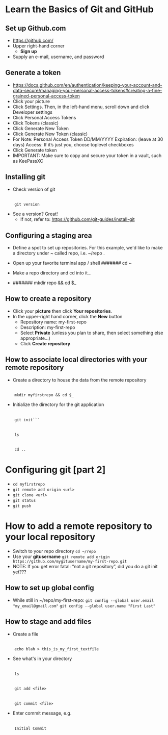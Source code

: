 # Learn the Basics of Git and GitHub

## Set up Github.com
- https://github.com/
- Upper right-hand corner
	- **Sign up**
- Supply an e-mail, username, and password

## Generate a token
- https://docs.github.com/en/authentication/keeping-your-account-and-data-secure/managing-your-personal-access-tokens#creating-a-fine-grained-personal-access-token
- Click your picture
- Click Settings. Then, in the left-hand menu, scroll down and click Developer settings
- Click Personal Access Tokens
- Click Tokens (classic)
- Click Generate New Token
- Click Generate New Token (classic)
- For Note: Personal Access Token DD/MM/YYYY 
Expiration: (leave at 30 days)
Access: If it’s just you, choose toplevel checkboxes
- Click Generate token	
- IMPORTANT: Make sure to copy and secure your token in a vault, such as KeePassXC

## Installing git
- Check version of git
######
		git version
- See a version? Great!
	- If not, refer to: https://github.com/git-guides/install-git
 
## Configuring a staging area
- Define a spot to set up repositories. For this example, we'd like to make a directory under ~ called repo, i.e. ~/repo .
- Open up your favorite terminal app / shell
#######
		cd ~

- Make a repo directory and cd into it...
- #######
		mkdir repo && cd $_

	
## How to create a repository

- Click your **picture** then click **Your repositories**.
- In the upper-right hand corner, click the **New** button
	- Repository name: my-first-repo
	- Description: my-first-repo
	- Select **Private** (unless you plan to share, then select something else appropriate...)
	- Click **Create repository**

## How to associate local directories with your remote repository
- Create a directory to house the data from the remote repository
######
		mkdir myfirstrepo && cd $_
- Initialize the directory for the git application
######
		git init```
######
		ls
######
		cd ..
  
# Configuring git [part 2]
- ```cd myfirstrepo```
- ```git remote add origin <url>```
- ```git clone <url>```
- ```git status```
- ```git push```

# How to add a remote repository to your local repository

- Switch to your repo directory
	```cd ~/repo```
- Use your **gitusername**
	```git remote add origin https://github.com/mygitusername/my-first-repo.git```
- NOTE: If you get error fatal: “not a git repository”, did you do a git init yet???

## How to set up global config
* While still in ~/repo/my-first-repo:
	```git config --global user.email "my_email@gmail.com"```
	```git config --global user.name "First Last"```

## How to stage and add files
- Create a file
######
		echo blah > this_is_my_first_textfile
- See what's in your directory
######
		ls
######
		git add <file>
######
		git commit <file>
- Enter commit message, e.g.
######
		Initial Commit
